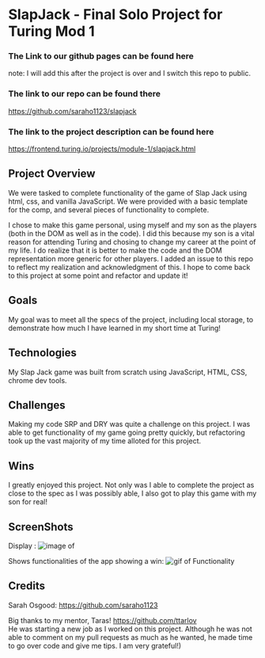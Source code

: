 # SlapJack - Final Solo Project for Turing Mod 1

### The Link to our github pages can be found here
note: I will add this after the project is over and I switch this repo to public.

### The link to our repo can be found there
https://github.com/saraho1123/slapjack

### The link to the project description can be found here
https://frontend.turing.io/projects/module-1/slapjack.html

## Project Overview
We were tasked to complete functionality of the game of Slap Jack using html, css, and vanilla JavaScript. We were provided with a basic template for the comp, and several pieces of functionality to complete.

I chose to make this game personal, using myself and my son as the players (both in the DOM as well as in the code). I did this because my son is a vital reason for attending Turing and chosing to change my career at the point of my life.
I do realize that it is better to make the code and the DOM representation more generic for other players. I added an issue to this repo to reflect my realization and acknowledgment of this. I hope to come back to this project at some point and refactor and update it!

## Goals
My goal was to meet all the specs of the project, including local storage, to demonstrate how much I have learned in my short time at Turing!

## Technologies
My Slap Jack game was built from scratch using JavaScript, HTML, CSS, chrome dev tools.

## Challenges
Making my code SRP and DRY was quite a challenge on this project. I was able to get functionality of my game going pretty quickly, but refactoring took up the vast majority of my time alloted for this project.

## Wins
I greatly enjoyed this project. Not only was I able to complete the project as close to the spec as I was possibly able, I also got to play this game with my son for real!

## ScreenShots
Display :
![image of ](/directory/file-name.png)<br />

Shows functionalities of the app showing a win:
![gif of Functionality](/directory/file-name.png)<br />



## Credits
Sarah Osgood: https://github.com/saraho1123

Big thanks to my mentor, Taras! https://github.com/ttarlov <br />
He was starting a new job as I worked on this project. Although he was not able to comment on my pull requests as much as he wanted, he made time to go over code and give me tips. I am very grateful!)

